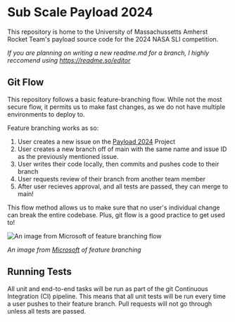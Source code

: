 
# Sub Scale Payload 2024

This repository is home to the University of Massachussetts Amherst Rocket Team's payload source code for the 2024 NASA SLI competition.

_If you are planning on writing a new readme.md for a branch, I highly reccomend using https://readme.so/editor_


## Git Flow

This repository follows a basic feature-branching flow. While not the most secure flow, it permits us to make fast changes, as we do not have multiple environments to deploy to.

Feature branching works as so:
1. User creates a new issue on the [Payload 2024](https://github.com/orgs/UMass-Rocket-Team/projects/3) Project
2. User creates a new branch off of main with the same name and issue ID as the previously mentioned issue.
3. User writes their code locally, then commits and pushes code to their branch
4. User requests review of their branch from another team member
5. After user recieves approval, and all tests are passed, they can merge to main!

This flow method allows us to make sure that no user's individual change can break the entire codebase. Plus, git flow is a good practice to get used to!

![An image from Microsoft of feature branching flow](https://learn.microsoft.com/en-us/azure/devops/repos/git/media/branching-guidance/featurebranching.png?view=azure-devops)

_An image from [Microsoft](https://learn.microsoft.com/en-us/azure/devops/repos/git/git-branching-guidance?view=azure-devops) of feature branching_

## Running Tests

All unit and end-to-end tasks will be run as part of the git Continuous Integration (CI) pipeline. This means that all unit tests will be run every time a user pushes to their feature branch. Pull requests will not go through unless all tests are passed.

